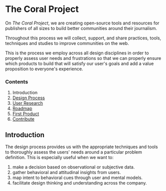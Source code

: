 
# The Coral Project

On *The Coral Project*, we are creating open-source tools and resources for publishers of all sizes to build better communities around their journalism.

Throughout this process we will collect, support, and share practices, tools, techniques and studies to improve communities on the web.

This is the process  we employ across all design disciplines in order to properly assess user needs and frustrations so that we can properly ensure which products to build that will satisfy our user's goals and add a value proposition to everyone's experience. 

### Contents

1. Introduction
2. [Design Process](process.md)
3. [User Research](personas.md)
4. [Roadmap](roadmap.md)
5. [First Product](project-trust.md)
6. [Contribute](contribute.md)

## Introduction

The design process provides us with the appropriate techniques and tools to thoroughly assess the users' needs around a particular problem definition.  This is especially useful when we want to:

 1. make a decision based on observational or subjective data.
 2. gather behavioral and attitudinal insights from users.
 3. map intent to behavioral cues through user and mental models.
 4. facilitate design thinking and understanding across the company.



